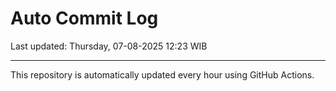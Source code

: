 # Auto Commit Log

Last updated: Thursday, 07-08-2025 12:23 WIB

---

This repository is automatically updated every hour using GitHub Actions.
